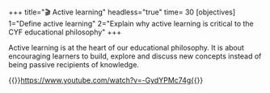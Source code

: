 +++
title="🎬 Active learning"
headless="true"
time= 30
[objectives]
    1="Define active learning"
    2="Explain why active learning is critical to the CYF educational philosophy"
+++

Active learning is at the heart of our educational philosophy. It is about encouraging learners to build, explore and discuss new concepts instead of being passive recipients of knowledge.

{{<youtube>}}https://www.youtube.com/watch?v=-GydYPMc74g{{</youtube>}}

